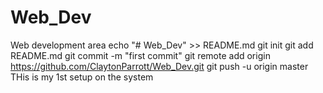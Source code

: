 # Web_Dev
Web development area
echo "# Web_Dev" >> README.md
git init
git add README.md
git commit -m "first commit"
git remote add origin https://github.com/ClaytonParrott/Web_Dev.git
git push -u origin master
THis is my 1st setup on the system
